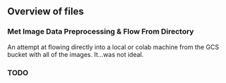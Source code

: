 ## Overview of files

### Met Image Data Preprocessing & Flow From Directory
An attempt at flowing directly into a local or colab machine from the GCS bucket with all of the images.  It...was not ideal.

### TODO
